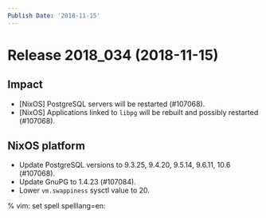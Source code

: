 ```yaml
---
Publish Date: '2018-11-15'
---
```


# Release 2018_034 (2018-11-15)

## Impact

- \[NixOS\] PostgreSQL servers will be restarted (#107068).
- \[NixOS\] Applications linked to `libpg` will be rebuilt and possibly restarted
  (#107068).

## NixOS platform

- Update PostgreSQL versions to 9.3.25, 9.4.20, 9.5.14, 9.6.11, 10.6 (#107068).
- Update GnuPG to 1.4.23 (#107084).
- Lower `vm.swappiness` sysctl value to 20.

% vim: set spell spelllang=en:

